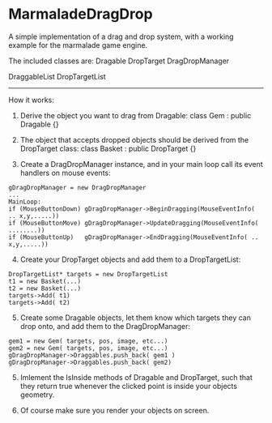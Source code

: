 MarmaladeDragDrop
=================

A simple implementation of a drag and drop system, with a working example for the marmalade game engine.

The included classes are:
 Dragable
 DropTarget
 DragDropManager
 
 DraggableList
 DropTargetList
 
 -------------------
 
 How it works:
  1. Derive the object you want to drag from Dragable:
      class Gem : public Dragable {}

  2. The object that accepts dropped objects should be derived from the DropTarget class:
      class Basket : public DropTarget {}

  3. Create a DragDropManager instance, and in your main loop call its event handlers on mouse events:

    gDragDropManager = new DragDropManager
    ...
    MainLoop:
    if (MouseButtonDown) gDragDropManager->BeginDragging(MouseEventInfo( .. x,y,.....))
    if (MouseButtonMove) gDragDropManager->UpdateDragging(MouseEventInfo( ........))
    if (MouseButtonUp)   gDragDropManager->EndDragging(MouseEventInfo( .. x,y,.....))

  4. Create your DropTarget objects and add them to a DropTargetList:

	DropTargetList* targets = new DropTargetList
	t1 = new Basket(...)
	t2 = new Basket(...)
	targets->Add( t1)
	targets->Add( t2)

  5. Create some Dragable objects, let them know which targets they can drop onto, and add them to the DragDropManager:

	gem1 = new Gem( targets, pos, image, etc...)
	gem2 = new Gem( targets, pos, image, etc...)
	gDragDropManager->Draggables.push_back( gem1 )
	gDragDropManager->Draggables.push_back( gem2)

  5. Imlement the IsInside methods of Dragable and DropTarget, such that they return true whenever the clicked point is inside your objects geometry.

  6. Of course make sure you render your objects on screen.


